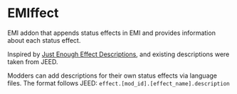 # EMIffect

EMI addon that appends status effects in EMI and provides information about each status effect.

Inspired by [Just Enough Effect Descriptions](https://www.curseforge.com/minecraft/mc-mods/just-enough-effect-descriptions-jeed), and existing descriptions were taken from JEED.

Modders can add descriptions for their own status effects via language files. The format follows JEED: `effect.[mod_id].[effect_name].description`
